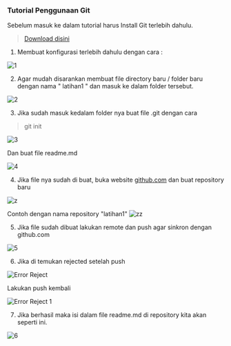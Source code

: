 ### Tutorial Penggunaan Git

Sebelum masuk ke dalam tutorial harus Install Git terlebih dahulu.

> [Download disini](git-scm.com)

1. Membuat konfigurasi terlebih dahulu dengan cara :

![1](https://user-images.githubusercontent.com/56189241/66697870-a4f95800-ed03-11e9-9277-71e282c1c90b.jpg)

2. Agar mudah disarankan membuat file directory baru / folder baru dengan nama " latihan1 " dan masuk ke dalam folder tersebut.

![2](https://user-images.githubusercontent.com/56189241/66697884-b9d5eb80-ed03-11e9-849e-c96c8b23d00a.jpg)

3. Jika sudah masuk kedalam folder nya buat file .git dengan cara

> git init

![3](https://user-images.githubusercontent.com/56189241/66697889-bf333600-ed03-11e9-8260-e106fd897772.JPG)

Dan buat file readme.md

![4](https://user-images.githubusercontent.com/56189241/66697898-ca866180-ed03-11e9-8e02-edd8c78a3cc6.JPG)

4. Jika file nya sudah di buat, buka website [github.com](github.com) dan buat repository baru

![z](https://user-images.githubusercontent.com/56189241/66697945-27821780-ed04-11e9-8718-e68bf1ed5434.JPG)

Contoh dengan nama repository "latihan1"
![zz](https://user-images.githubusercontent.com/56189241/66697949-2c46cb80-ed04-11e9-9fb4-176ef6031782.JPG)

5. Jika file sudah dibuat lakukan remote dan push agar sinkron dengan github.com

![5](https://user-images.githubusercontent.com/56189241/66697900-cf4b1580-ed03-11e9-992e-d83597f53ac5.JPG)

6. Jika di temukan rejected setelah push

![Error Reject](https://user-images.githubusercontent.com/56189241/66697909-db36d780-ed03-11e9-9378-47111763f02c.jpg)

Lakukan push kembali

![Error Reject 1](https://user-images.githubusercontent.com/56189241/66697918-eab62080-ed03-11e9-8400-1b298654166c.jpg)

7. Jika berhasil maka isi dalam file readme.md di repository kita akan seperti ini.

![6](https://user-images.githubusercontent.com/56189241/66698236-4bdef380-ed06-11e9-99bd-fc7e859e3b10.JPG)

